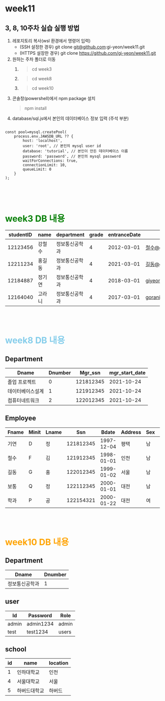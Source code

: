 # week11
## 3, 8, 10주차 실습 실행 방법
1. 레포지토리 복사(wsl 환경에서 명령어 입력)
    - (SSH 설정한 경우) git clone git@github.com:gi-yeon/week11.git
    - (HTTPS 설장한 경우) git clone https://github.com/gi-yeon/week11.git
2. 원하는 주차 폴더로 이동
    1. > cd week3
    2. > cd week8
    3. > cd week10
3. 콘솔창(powershell)에서 npm package 설치
    > npm install
4. database/sql.js에서 본인의 데이터베이스 정보 입력 (주석 부분)

<pre>
<code>
const pool=mysql.createPool(
    process.env.JAWSDB_URL ?? {
        host: 'localhost',
        user: 'root', // 본인의 mysql user id
        database: 'tutorial', // 본인이 만든 데이터베이스 이름
        password: 'password', // 본인의 mysql password
        waitForConnections: true,
        connectionLimit: 10,
        queueLimit: 0
    }
);
</code>
</pre>
<br></br>
# <span style="color:green">week3 DB 내용</span>

studentID|name|department|grade|entranceDate|email
---|---|---|---|---|---|
12123456|강철수|정보통신공학과|4|2012-03-01|철수@gmail.com|
12211234|홍길동|정보통신공학과|4|2021-03-01|길동@gmail.com|
12184887|정기연|정보통신공학과|4|2018-03-01|giyeon3145@gmail.com|
12164040|고라니|정보통신공학과|4|2017-03-01|gorani@gmail.com|
<br></br>

# <span style="color:skyblue">week8 DB 내용</span>
## Department

Dname|Dnumber|Mgr_ssn|mgr_start_date
---|---|---|---|
졸업 프로젝트|0|121812345|2021-10-24|
데이터베이스설계|1|121912345|2021-10-24|
컴퓨터네트워크|2|122012345|2021-10-24|

## Employee
 Fname | Minit | Lname | Ssn       | Bdate      | Address | Sex  | Salary | Super_ssn | Dno
 ---|---|---|---|---|---|---|---|---|---|
 기연  | D     | 정    | 121812345 | 1997-12-04 | 평택    | 남   |    300 |           |   0 |
 철수  | F     | 김    | 121912345 | 1998-01-01 | 인천    | 남   |    111 | 121812345 |   1 |
 길동  | G     | 홍    | 122012345 | 1999-01-02 | 서울    | 남   |    111 | 121812345 |   2 |
 보통  | Q     | 정    | 122112345 | 2000-01-01 | 대전    | 남   |    111 | 121912345 |   1 |
 학과  | P     | 공    | 122154321 | 2000-01-22 | 대전    | 여   |    111 | 122012345 |   2 |
<br></br>

 # <span style="color:orange">week10 DB 내용</span>

## Department

Dname          | Dnumber |
---|---|
정보통신공학과|1|

## user
Id    | Password  | Role  |
---|---|---|
admin | admin1234 | admin |
test  | test1234  | users |

## school
id | name         | location |
---|---|---|
1 | 인하대학교   | 인천     |
4 | 서울대학교   | 서울     |
5 | 하버드대학교 | 하버드   |